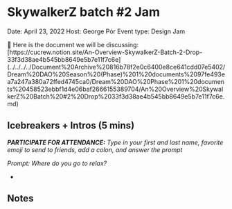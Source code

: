 # SkywalkerZ batch #2 Jam

Date: April 23, 2022
Host: George Pór
Event type: Design Jam

<aside>
👋 Here is the document we will be discussing: [https://cucrew.notion.site/An-Overview-SkywalkerZ-Batch-2-Drop-33f3d38ae4b545bb8649e5b7e11f7c6e](../../../../Document%20Archive%20816b78f2e0c6400e8ce641cdd07e5402/Dream%20DAO%20Season%20(Phase)%201%20documents%2097fe493ea7a247a380a72ffed4745ca0/Dream%20DAO%20Phase%201%20documents%20458523ebbf1d4e06baf2666155389704/An%20Overview%20SkywalkerZ%20Batch%20#2%20Drop%2033f3d38ae4b545bb8649e5b7e11f7c6e.md)

</aside>

## Icebreakers + Intros (5 mins)

***PARTICIPATE FOR ATTENDANCE:** Type in your first and last name, favorite emoji to send to friends, add a colon, and answer the prompt*

*Prompt: Where do you go to relax?*

- 

## Notes